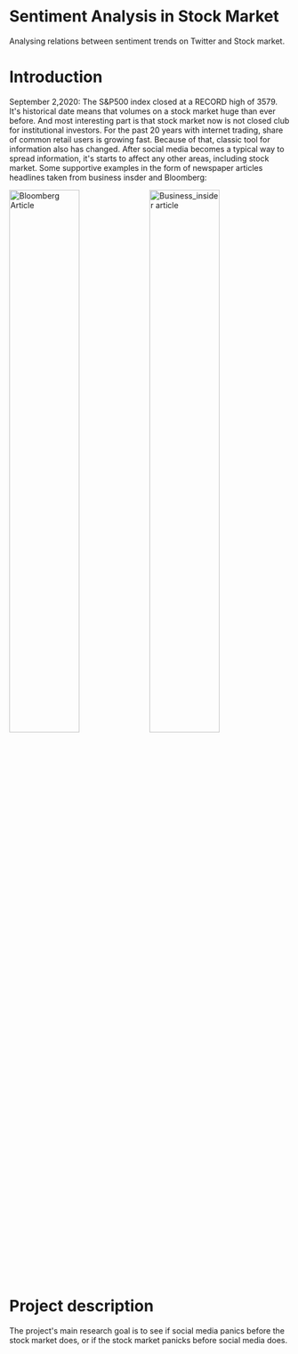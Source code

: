 # Sentiment Analysis in Stock Market
Analysing relations between sentiment trends on Twitter and Stock market.
# Introduction
September 2,2020: The S&P500 index closed at a RECORD high of 3579. It's historical date means that volumes on a stock market huge than ever before. And most interesting part is that stock market now is not closed club for institutional investors. For the past 20 years with internet trading, share of common retail users is growing fast. Because of that, classic tool for information also has changed. After social media becomes a typical way to spread information, it's starts to affect any other areas, including stock market. Some supportive examples in the form of newspaper articles headlines taken from business insder and Bloomberg:

<img src="https://drive.google.com/uc?export=view&id=1IAJynrtcWB_bzBuJrshwa06NJyD4t0OU" height="50%" width = "50%" alt="Bloomberg Article"><img src="https://drive.google.com/uc?export=view&id=1oRjBB0VdqAxLDiGvairjlXAp_6BQN7tp" height="50%" width = "50%" alt="Business_insider article">

# Project description
The project's main research goal is to see if social media panics before the stock market does, or if the stock market panicks before social media does.
